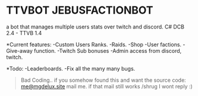 # TTVBOT JEBUSFACTIONBOT
a bot that manages multiple users stats over twitch and discord.
C# DCB 2.4 - TTVB 1.4

*Current features:
 -Custom Users Ranks.
  -Raids. 
  -Shop 
  -User factions.
  -Give-away function.
  -Twitch Sub bonuses 
  -Admin access from discord, twitch.
       

*Todo:
-Leaderboards.
-Fix all the many many bugs. 

>Bad Coding..
if you somehow found this and want the source code:
me@mgdelux.site mail me.
if that mail still works /shrug
I wont reply :)
